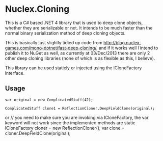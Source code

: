 Nuclex.Cloning
==============

This is a C# based .NET 4 library that is used to deep clone objects, whether they are serializable or not. 
It intends to be much faster than the normal binary serialization method of deep cloning objects.

This is basically just slightly tidied up code from http://blog.nuclex-games.com/mono-dotnet/fast-deep-cloning/, and 
if it works well I intend to publish it to NuGet as well, as currently at 03/Dec/2013 there are only 2 other deep cloning libraries (none of which is as flexible as this, I believe).

This library can be used staticly or injected using the ICloneFactory interface.

Usage
--------------

	var original = new ComplicatedStuff(42);

	ComplicatedStuff clone1 = ReflectionCloner.DeepFieldClone(original);

or
	// you need to make sure you are invoking via ICloneFactory, the var keyword will not work since the implemented methods are static
	 ICloneFactory cloner = new ReflectionCloner(); 
	 var clone = cloner.DeepFieldClone(original);